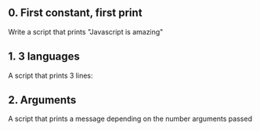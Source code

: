 ## 0. First constant, first print
Write a script that prints "Javascript is amazing"
## 1. 3 languages
A script that prints 3 lines:
## 2. Arguments
A script that prints a message depending on the number arguments passed
